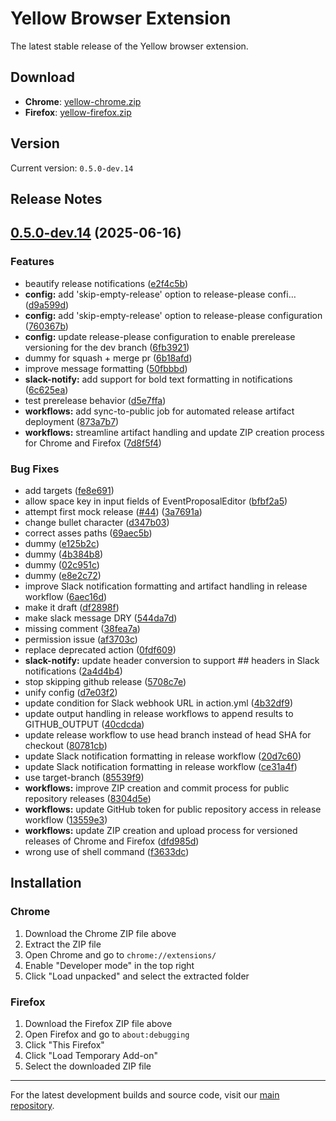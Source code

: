 # Yellow Browser Extension

The latest stable release of the Yellow browser extension.

## Download

- **Chrome**: [yellow-chrome.zip](./yellow-chrome.zip)
- **Firefox**: [yellow-firefox.zip](./yellow-firefox.zip)

## Version

Current version: `0.5.0-dev.14`

## Release Notes

## [0.5.0-dev.14](https://github.com/yellow3d/dummy-scratchpad-deleteme/compare/v0.4.0-dev.14...v0.5.0-dev.14) (2025-06-16)


### Features

* beautify release notifications ([e2f4c5b](https://github.com/yellow3d/dummy-scratchpad-deleteme/commit/e2f4c5bffc2dc5f221690ffee84f7ab59412f98e))
* **config:** add 'skip-empty-release' option to release-please confi… ([d9a599d](https://github.com/yellow3d/dummy-scratchpad-deleteme/commit/d9a599d0e92e54aaea1d3b9d7a9b4672ae916e69))
* **config:** add 'skip-empty-release' option to release-please configuration ([760367b](https://github.com/yellow3d/dummy-scratchpad-deleteme/commit/760367b5441a4273408e223965f3c840552dbdab))
* **config:** update release-please configuration to enable prerelease versioning for the dev branch ([6fb3921](https://github.com/yellow3d/dummy-scratchpad-deleteme/commit/6fb3921486fcaf4cd9c89bfb9c77ba1593f8e686))
* dummy for squash + merge pr ([6b18afd](https://github.com/yellow3d/dummy-scratchpad-deleteme/commit/6b18afd036b02c38c452f336d8e38b4d431606fb))
* improve message formatting ([50fbbbd](https://github.com/yellow3d/dummy-scratchpad-deleteme/commit/50fbbbde69e2da1dab4121b0752711188155dbca))
* **slack-notify:** add support for bold text formatting in notifications ([6c625ea](https://github.com/yellow3d/dummy-scratchpad-deleteme/commit/6c625eafc8e0c310f584553b7181ca07c23ede24))
* test prerelease behavior ([d5e7ffa](https://github.com/yellow3d/dummy-scratchpad-deleteme/commit/d5e7ffa1eeed9d08bc7ff8f7f8d9f11eaf17a242))
* **workflows:** add sync-to-public job for automated release artifact deployment ([873a7b7](https://github.com/yellow3d/dummy-scratchpad-deleteme/commit/873a7b770c9abba58231da30de3e061bc11e7b7e))
* **workflows:** streamline artifact handling and update ZIP creation process for Chrome and Firefox ([7d8f5f4](https://github.com/yellow3d/dummy-scratchpad-deleteme/commit/7d8f5f476bd2e9f578418418ea91feb4ef816ae7))


### Bug Fixes

* add targets ([fe8e691](https://github.com/yellow3d/dummy-scratchpad-deleteme/commit/fe8e6911f4fced4591adc7384490100022c4efe8))
* allow space key in input fields of EventProposalEditor ([bfbf2a5](https://github.com/yellow3d/dummy-scratchpad-deleteme/commit/bfbf2a59467b74d9170fee890a887b2d22b05690))
* attempt first mock release ([#44](https://github.com/yellow3d/dummy-scratchpad-deleteme/issues/44)) ([3a7691a](https://github.com/yellow3d/dummy-scratchpad-deleteme/commit/3a7691abc2648a86d64e1b2041217cf4e2b37578))
* change bullet character ([d347b03](https://github.com/yellow3d/dummy-scratchpad-deleteme/commit/d347b0394a095eebeed868b92022d4ddc2bb25d2))
* correct asses paths ([69aec5b](https://github.com/yellow3d/dummy-scratchpad-deleteme/commit/69aec5bde88dd0efc5368122796f8fe214d1dc0d))
* dummy ([e125b2c](https://github.com/yellow3d/dummy-scratchpad-deleteme/commit/e125b2c70ffce2d8de1f18b055fd19d8e1596d5b))
* dummy ([4b384b8](https://github.com/yellow3d/dummy-scratchpad-deleteme/commit/4b384b86fb1a9188d7f23e0f79c6825fec1f80d5))
* dummy ([02c951c](https://github.com/yellow3d/dummy-scratchpad-deleteme/commit/02c951c60737da2fd777c3125eaf763f805a302b))
* dummy ([e8e2c72](https://github.com/yellow3d/dummy-scratchpad-deleteme/commit/e8e2c7282437ac6d6642bf71b3b603279fd55024))
* improve Slack notification formatting and artifact handling in release workflow ([6aec16d](https://github.com/yellow3d/dummy-scratchpad-deleteme/commit/6aec16d751981f739047ce0938436301aa24d9e3))
* make it draft ([df2898f](https://github.com/yellow3d/dummy-scratchpad-deleteme/commit/df2898f6180d9a4657478a346825d0393ba04999))
* make slack message DRY ([544da7d](https://github.com/yellow3d/dummy-scratchpad-deleteme/commit/544da7d977b1dc96e66056289226fed6e2fb11df))
* missing comment ([38fea7a](https://github.com/yellow3d/dummy-scratchpad-deleteme/commit/38fea7aeeac80551bf232001ce94409bbb59a8b0))
* permission issue ([af3703c](https://github.com/yellow3d/dummy-scratchpad-deleteme/commit/af3703c9a3bd0277599ece3dae6bced51d6838c8))
* replace deprecated action ([0fdf609](https://github.com/yellow3d/dummy-scratchpad-deleteme/commit/0fdf6099a06538778dea62fa9bd7405e7e92422b))
* **slack-notify:** update header conversion to support ## headers in Slack notifications ([2a4d4b4](https://github.com/yellow3d/dummy-scratchpad-deleteme/commit/2a4d4b424e6af31c0d14fa7420e7cded59a190b4))
* stop skipping github release ([5708c7e](https://github.com/yellow3d/dummy-scratchpad-deleteme/commit/5708c7e732477140cc241aa9888b7bdc006cf534))
* unify config ([d7e03f2](https://github.com/yellow3d/dummy-scratchpad-deleteme/commit/d7e03f2fd76a504c1a3a2d79bee7ae5f8d2e0a99))
* update condition for Slack webhook URL in action.yml ([4b32df9](https://github.com/yellow3d/dummy-scratchpad-deleteme/commit/4b32df9fd777295904d8c18481dfb79ebafec096))
* update output handling in release workflows to append results to GITHUB_OUTPUT ([40cdcda](https://github.com/yellow3d/dummy-scratchpad-deleteme/commit/40cdcdabbc331fba5415b566767764a64186614d))
* update release workflow to use head branch instead of head SHA for checkout ([80781cb](https://github.com/yellow3d/dummy-scratchpad-deleteme/commit/80781cb3ebfa93bc08c4c7af250536407f0bd752))
* update Slack notification formatting in release workflow ([20d7c60](https://github.com/yellow3d/dummy-scratchpad-deleteme/commit/20d7c604bfcbf0c69b70914cca6a4cb4b722a4ff))
* update Slack notification formatting in release workflow ([ce31a4f](https://github.com/yellow3d/dummy-scratchpad-deleteme/commit/ce31a4f95e6e6ecb25a98d6be2871586ab6483a8))
* use target-branch ([85539f9](https://github.com/yellow3d/dummy-scratchpad-deleteme/commit/85539f9ea55312e733e0cf84d735463c7e0bdc84))
* **workflows:** improve ZIP creation and commit process for public repository releases ([8304d5e](https://github.com/yellow3d/dummy-scratchpad-deleteme/commit/8304d5e5a558fa83755362a12210c92575e3deeb))
* **workflows:** update GitHub token for public repository access in release workflow ([13559e3](https://github.com/yellow3d/dummy-scratchpad-deleteme/commit/13559e3e4aca3f1467aa8ad176678f4c6ddbb23f))
* **workflows:** update ZIP creation and upload process for versioned releases of Chrome and Firefox ([dfd985d](https://github.com/yellow3d/dummy-scratchpad-deleteme/commit/dfd985db7759769c18f28fd149bb5e83b2a4439d))
* wrong use of shell command ([f3633dc](https://github.com/yellow3d/dummy-scratchpad-deleteme/commit/f3633dcb0c98e83ae1da378c11075135e050805e))

## Installation

### Chrome
1. Download the Chrome ZIP file above
2. Extract the ZIP file
3. Open Chrome and go to `chrome://extensions/`
4. Enable "Developer mode" in the top right
5. Click "Load unpacked" and select the extracted folder

### Firefox
1. Download the Firefox ZIP file above
2. Open Firefox and go to `about:debugging`
3. Click "This Firefox"
4. Click "Load Temporary Add-on"
5. Select the downloaded ZIP file

---

For the latest development builds and source code, visit our [main repository](https://github.com/yellow3d/yellow-browser-extension).
